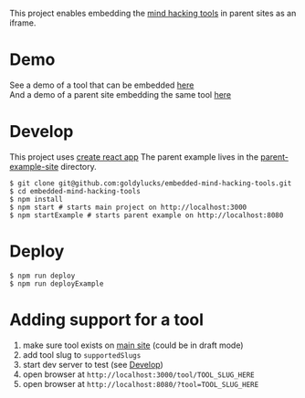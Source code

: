 This project enables embedding the [mind hacking tools](https://adamgoldman.herokuapp.com/tools) in parent sites as an iframe.

# Demo

See a demo of a tool that can be embedded [here](https://mind-hacking-tools.surge.sh/tool/embedded-example)  
And a demo of a parent site embedding the same tool [here](https://mind-hacking-tools-example.surge.sh/?tool=embedded-example)

# Develop

This project uses [create react app](https://github.com/facebook/create-react-app)
The parent example lives in the [parent-example-site](./parent-example-site) directory.

```
$ git clone git@github.com:goldylucks/embedded-mind-hacking-tools.git
$ cd embedded-mind-hacking-tools
$ npm install
$ npm start # starts main project on http://localhost:3000
$ npm startExample # starts parent example on http://localhost:8080
```

# Deploy

```
$ npm run deploy
$ npm run deployExample
```

# Adding support for a tool

1.  make sure tool exists on [main site](https://adamgoldman.herokuapp.com) (could be in draft mode)
1.  add tool slug to `supportedSlugs`
1.  start dev server to test (see [Develop](#Develop))
1.  open browser at `http://localhost:3000/tool/TOOL_SLUG_HERE`
1.  open browser at `http://localhost:8080/?tool=TOOL_SLUG_HERE`
